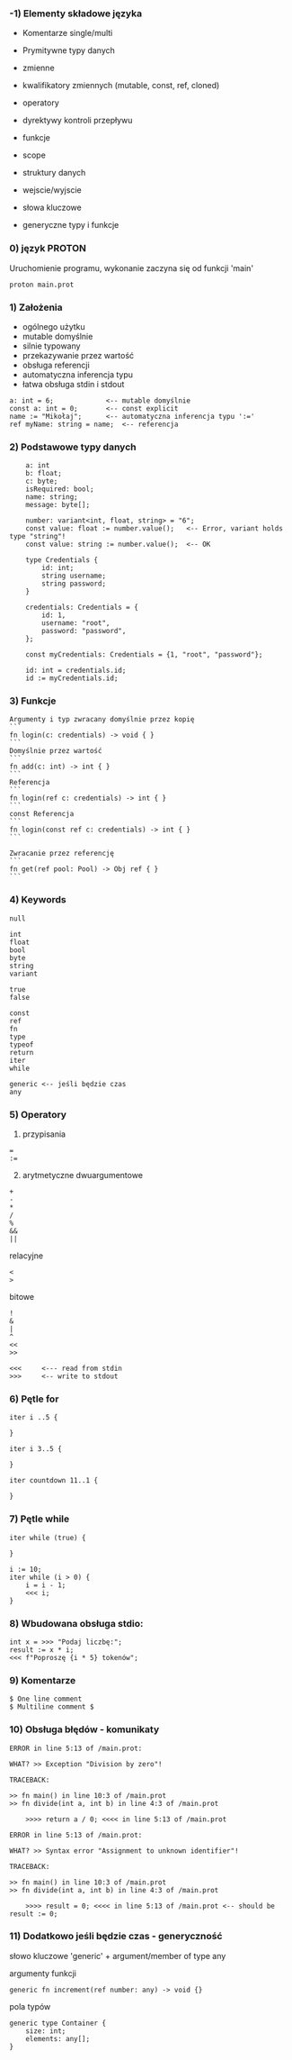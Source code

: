 ### -1) Elementy składowe języka

- Komentarze single/multi
- Prymitywne typy danych
- zmienne
- kwalifikatory zmiennych (mutable, const, ref, cloned)
- operatory
- dyrektywy kontroli przepływu
- funkcje
- scope
- struktury danych
- wejscie/wyjscie
- słowa kluczowe

- generyczne typy i funkcje


### 0) język PROTON

Uruchomienie programu, wykonanie zaczyna się od funkcji 'main'

    proton main.prot
    

### 1) Założenia

- ogólnego użytku
- mutable domyślnie
- silnie typowany
- przekazywanie przez wartość
- obsługa referencji
- automatyczna inferencja typu
- łatwa obsługa stdin i stdout

```
a: int = 6; 			<-- mutable domyślnie
const a: int = 0; 		<-- const explicit
name := "Mikołaj"; 		<-- automatyczna inferencja typu ':='
ref myName: string = name;	<-- referencja
```

### 2) Podstawowe typy danych
```
    a: int
    b: float;
    c: byte;
    isRequired: bool;
    name: string;
    message: byte[];

    number: variant<int, float, string> = "6";
    const value: float := number.value(); 	<-- Error, variant holds type "string"!
    const value: string := number.value();	<-- OK
    
    type Credentials {
        id: int;
        string username;
        string password;
    }

    credentials: Credentials = {
        id: 1,
        username: "root",
        password: "password",
    };

    const myCredentials: Credentials = {1, "root", "password"};

    id: int = credentials.id;
    id := myCredentials.id;
```

### 3) Funkcje

    Argumenty i typ zwracany domyślnie przez kopię
    ```
    fn login(c: credentials) -> void { }
    ```
    Domyślnie przez wartość
    ```
    fn add(c: int) -> int { }
    ```
    Referencja
    ```
    fn login(ref c: credentials) -> int { }
    ```
    const Referencja
    ```
    fn login(const ref c: credentials) -> int { }
    ```
    
    Zwracanie przez referencję
    ```
    fn get(ref pool: Pool) -> Obj ref { }
    ```


### 4) Keywords

    null

    int
    float
    bool
    byte
    string
    variant
    
    true
    false
    
    const
    ref
    fn
    type
    typeof
    return
    iter
    while

    generic <-- jeśli będzie czas
    any


### 5) Operatory

1) przypisania
```
=
:=
```

2) arytmetyczne dwuargumentowe
```
+
-
*
/
%
&&
||
```

relacyjne
```
<
>
```

bitowe
```
!
&
|
^
<<
>>
```
```
<<<     <--- read from stdin
>>>     <-- write to stdout
```


### 6) Pętle for

    iter i ..5 {

    }

    iter i 3..5 {

    }

    iter countdown 11..1 {
    
    }

### 7) Pętle while

    iter while (true) {

    }
    
    i := 10;
    iter while (i > 0) {
        i = i - 1;
        <<< i;
    }


### 8) Wbudowana obsługa stdio:

    int x = >>> "Podaj liczbę:";
    result := x * i;
    <<< f"Poproszę {i * 5} tokenów";


### 9) Komentarze
```
$ One line comment
$ Multiline comment $
```

### 10) Obsługa błędów - komunikaty

```
ERROR in line 5:13 of /main.prot:

WHAT? >> Exception "Division by zero"!

TRACEBACK:

>> fn main() in line 10:3 of /main.prot
>> fn divide(int a, int b) in line 4:3 of /main.prot

    >>>> return a / 0; <<<< in line 5:13 of /main.prot
```
```
ERROR in line 5:13 of /main.prot:

WHAT? >> Syntax error "Assignment to unknown identifier"!

TRACEBACK:

>> fn main() in line 10:3 of /main.prot
>> fn divide(int a, int b) in line 4:3 of /main.prot

    >>>> result = 0; <<<< in line 5:13 of /main.prot <-- should be result := 0;
```

### 11) Dodatkowo jeśli będzie czas - generyczność

słowo kluczowe 'generic' + argument/member of type any

argumenty funkcji
```
generic fn increment(ref number: any) -> void {}
```
pola typów
```
generic type Container {
    size: int;
    elements: any[];
}
```

